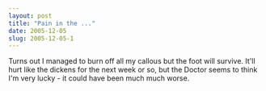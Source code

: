 ```yaml
---
layout: post
title: "Pain in the ..."
date: 2005-12-05
slug: 2005-12-05-1
---
```


Turns out I managed to burn off all my callous but the foot will survive.  It&apos;ll hurt like the dickens for the next week or so, but the Doctor seems to think I&apos;m very lucky - it could have been much much worse.



